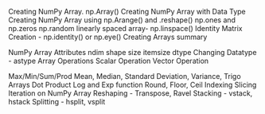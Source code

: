 Creating NumPy Array. np.Array()
Creating NumPy Array with Data Type
Creating NumPy Array using np.Arange() and .reshape()
np.ones and np.zeros
np.random
linearly spaced array- np.linspace()
Identity Matrix Creation - np.identity() or np.eye()
Creating Arrays summary

NumPy Array Attributes
ndim
shape
size
itemsize
dtype
Changing Datatype - astype
Array Operations
Scalar Operation
Vector Operation

Max/Min/Sum/Prod
Mean, Median, Standard Deviation, Variance, Trigo 
Arrays Dot Product
Log and Exp function
Round, Floor, Ceil
Indexing Slicing
Iteration on NumPy Array
Reshaping - Transpose, Ravel
Stacking - vstack, hstack
Splitting - hsplit, vsplit
